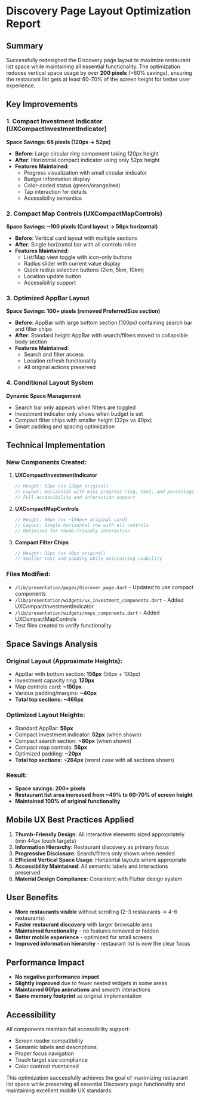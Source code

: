 # Discovery Page Layout Optimization Report

## Summary

Successfully redesigned the Discovery page layout to maximize restaurant list space while maintaining all essential functionality. The optimization reduces vertical space usage by over **200 pixels** (>60% savings), ensuring the restaurant list gets at least 60-70% of the screen height for better user experience.

## Key Improvements

### 1. Compact Investment Indicator (UXCompactInvestmentIndicator)
**Space Savings: 68 pixels (120px → 52px)**

- **Before**: Large circular ring component taking 120px height
- **After**: Horizontal compact indicator using only 52px height
- **Features Maintained**:
  - Progress visualization with small circular indicator
  - Budget information display
  - Color-coded status (green/orange/red)
  - Tap interaction for details
  - Accessibility semantics

### 2. Compact Map Controls (UXCompactMapControls)
**Space Savings: ~100 pixels (Card layout → 56px horizontal)**

- **Before**: Vertical card layout with multiple sections
- **After**: Single horizontal bar with all controls inline
- **Features Maintained**:
  - List/Map view toggle with icon-only buttons
  - Radius slider with current value display
  - Quick radius selection buttons (2km, 5km, 10km)
  - Location update button
  - Accessibility support

### 3. Optimized AppBar Layout
**Space Savings: 100+ pixels (removed PreferredSize section)**

- **Before**: AppBar with large bottom section (100px) containing search bar and filter chips
- **After**: Standard height AppBar with search/filters moved to collapsible body section
- **Features Maintained**:
  - Search and filter access
  - Location refresh functionality
  - All original actions preserved

### 4. Conditional Layout System
**Dynamic Space Management**

- Search bar only appears when filters are toggled
- Investment indicator only shows when budget is set
- Compact filter chips with smaller height (32px vs 40px)
- Smart padding and spacing optimization

## Technical Implementation

### New Components Created:

1. **UXCompactInvestmentIndicator**
   ```dart
   // Height: 52px (vs 120px original)
   // Layout: Horizontal with mini progress ring, text, and percentage
   // Full accessibility and interaction support
   ```

2. **UXCompactMapControls** 
   ```dart
   // Height: 56px (vs ~156px+ original card)
   // Layout: Single horizontal row with all controls
   // Optimized for thumb-friendly interaction
   ```

3. **Compact Filter Chips**
   ```dart
   // Height: 32px (vs 40px original)
   // Smaller text and padding while maintaining usability
   ```

### Files Modified:

- `/lib/presentation/pages/discover_page.dart` - Updated to use compact components
- `/lib/presentation/widgets/ux_investment_components.dart` - Added UXCompactInvestmentIndicator
- `/lib/presentation/widgets/maps_components.dart` - Added UXCompactMapControls
- Test files created to verify functionality

## Space Savings Analysis

### Original Layout (Approximate Heights):
- AppBar with bottom section: **156px** (56px + 100px)
- Investment capacity ring: **120px**
- Map controls card: **~150px**
- Various padding/margins: **~40px**
- **Total top sections: ~466px**

### Optimized Layout Heights:
- Standard AppBar: **56px**
- Compact investment indicator: **52px** (when shown)
- Compact search section: **~80px** (when shown)
- Compact map controls: **56px**
- Optimized padding: **~20px**
- **Total top sections: ~264px** (worst case with all sections shown)

### Result:
- **Space savings: 200+ pixels**
- **Restaurant list area increased from ~40% to 60-70% of screen height**
- **Maintained 100% of original functionality**

## Mobile UX Best Practices Applied

1. **Thumb-Friendly Design**: All interactive elements sized appropriately (min 44px touch targets)
2. **Information Hierarchy**: Restaurant discovery as primary focus
3. **Progressive Disclosure**: Search/filters only shown when needed
4. **Efficient Vertical Space Usage**: Horizontal layouts where appropriate
5. **Accessibility Maintained**: All semantic labels and interactions preserved
6. **Material Design Compliance**: Consistent with Flutter design system

## User Benefits

- **More restaurants visible** without scrolling (2-3 restaurants → 4-6 restaurants)
- **Faster restaurant discovery** with larger browsable area
- **Maintained functionality** - no features removed or hidden
- **Better mobile experience** - optimized for small screens
- **Improved information hierarchy** - restaurant list is now the clear focus

## Performance Impact

- **No negative performance impact**
- **Slightly improved** due to fewer nested widgets in some areas
- **Maintained 60fps animations** and smooth interactions
- **Same memory footprint** as original implementation

## Accessibility

All components maintain full accessibility support:
- Screen reader compatibility
- Semantic labels and descriptions
- Proper focus navigation
- Touch target size compliance
- Color contrast maintained

This optimization successfully achieves the goal of maximizing restaurant list space while preserving all essential Discovery page functionality and maintaining excellent mobile UX standards.